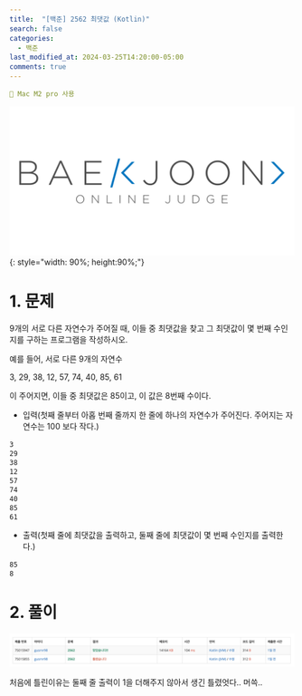 ```yaml
---
title:  "[백준] 2562 최댓값 (Kotlin)"
search: false
categories: 
  - 백준
last_modified_at: 2024-03-25T14:20:00-05:00
comments: true 
---
```

```yaml
📌 Mac M2 pro 사용
```
<!--
블럭 사용법
 ```yaml
```
!-->

<!-- 
[Ruby install](https://rubyinstaller.org/downloads/) 하이퍼 링크
![rubyinstaller](/assets/image/Jekll-minimal_mistakes/rubyinstaller.PNG) 이미지
<mark style='background-color: #fff5b1'>...</mark><br> 형광팬처리
<script src="https://gist.github.com/heui-yong/9f6cd0c69c8780228cbee7c9b324b2f8.js"></script> 소스코드
--> 

![BeakJoon-logo](/assets/image/BeakJoon/BaekJoon.png){: style="width: 90%; height:90%;"}

<h1>1. 문제</h1>
9개의 서로 다른 자연수가 주어질 때, 이들 중 최댓값을 찾고 그 최댓값이 몇 번째 수인지를 구하는 프로그램을 작성하시오.<br>

예를 들어, 서로 다른 9개의 자연수<br>

3, 29, 38, 12, 57, 74, 40, 85, 61<br>

이 주어지면, 이들 중 최댓값은 85이고, 이 값은 8번째 수이다.<br>


  - 입력(첫째 줄부터 아홉 번째 줄까지 한 줄에 하나의 자연수가 주어진다. 주어지는 자연수는 100 보다 작다.)
  ```text
  3
  29
  38
  12
  57
  74
  40
  85
  61
  ```

  - 출력(첫째 줄에 최댓값을 출력하고, 둘째 줄에 최댓값이 몇 번째 수인지를 출력한다.)
  ```text
  85
  8
  ```

<h1>2. 풀이</h1>
<script src="https://gist.github.com/heui-yong/acf12769e52989c23e35d84335f2bbbd.js"></script>

![beakjoon-1](/assets/image/beak_joon_2562/beak_joon_2562_1.png)<br>

처음에 틀린이유는 둘째 줄 출력이 1을 더해주지 않아서 생긴 틀렸엇다.. 머쓱..